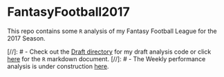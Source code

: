 # FantasyFootball2017

This repo contains some `R` analysis of my Fantasy Football League for the 2017 Season. 

[//]: # - Check out the [Draft directory](./Draft/) for my draft analysis code or click [here](https://evanoman.github.io/FantasyFootball2016/Draft/) for the `R` markdown document.
[//]: # - The Weekly performance analysis is under construction [here](./Weekly).

